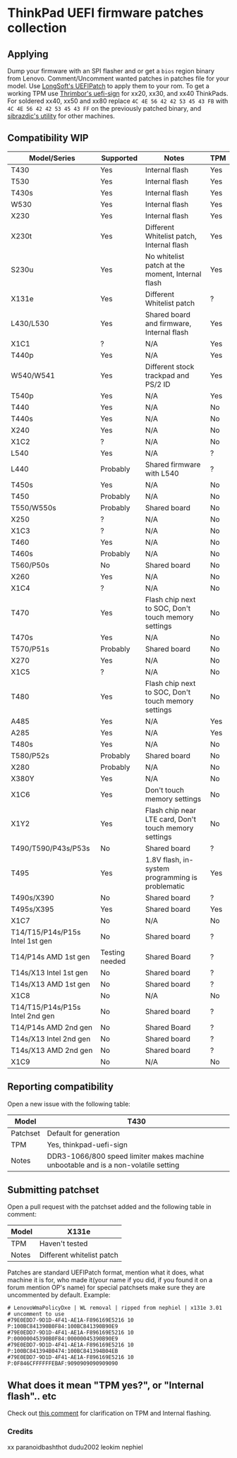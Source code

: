 # ThinkPad UEFI firmware patches collection

## Applying

Dump your firmware with an SPI flasher and or get a `bios` region binary from Lenovo.
Comment/Uncomment wanted patches in patches file for your model.
Use [LongSoft's UEFIPatch](https://github.com/LongSoft/UEFITool/releases) to apply them to your rom.
To get a working TPM use [Thrimbor's uefi-sign](https://github.com/thrimbor/thinkpad-uefi-sign) for xx20, xx30, and xx40 ThinkPads. For soldered xx40, xx50 and xx80 replace `4C 4E 56 42 42 53 45 43 FB` with `4C 4E 56 42 42 53 45 43 FF` on the previously patched binary, and [sibrazdic's utility](https://github.com/sibradzic/UEFI-playground/blob/master/fix_vendor_hashes.py) for other machines.

## Compatibility WIP

| Model/Series | Supported | Notes | TPM |
| --- | --- | --- | --- |
| T430 | Yes | Internal flash | Yes |
| T530 | Yes | Internal flash | Yes |
| T430s | Yes | Internal flash | Yes |
| W530 | Yes | Internal flash | Yes |
| X230 | Yes | Internal flash | Yes|
| X230t | Yes | Different Whitelist patch, Internal flash | Yes |
| S230u | Yes | No whitelist patch at the moment, Internal flash | Yes |
| X131e | Yes | Different Whitelist patch | ? |
| L430/L530 | Yes | Shared board and firmware, Internal flash | Yes |
| X1C1 | ? | N/A | Yes |
| T440p | Yes | N/A | Yes |
| W540/W541 | Yes | Different stock trackpad and PS/2 ID | Yes |
| T540p | Yes | N/A | Yes |
| T440 | Yes | N/A | No |
| T440s | Yes | N/A | No |
| X240 | Yes | N/A | No |
| X1C2 | ? | N/A | No |
| L540 | Yes | N/A | ? |
| L440 | Probably | Shared firmware with L540 | ? |
| T450s | Yes | N/A | No |
| T450 | Probably | N/A | No |
| T550/W550s | Probably | Shared board | No |
| X250 | ? | N/A | No |
| X1C3 | ? | N/A | No |
| T460 | Yes | N/A | No |
| T460s | Probably | N/A | No |
| T560/P50s | No | Shared board | No |
| X260 | Yes | N/A | No |
| X1C4 | ? | N/A | No |
| T470 | Yes | Flash chip next to SOC, Don't touch memory settings | No |
| T470s | Yes | N/A | No |
| T570/P51s | Probably | Shared board | No |
| X270 | Yes | N/A | No |
| X1C5 | ? | N/A | No |
| T480 | Yes | Flash chip next to SOC, Don't touch memory settings | No |
| A485 | Yes | N/A | Yes |
| A285 | Yes | N/A | Yes |
| T480s | Yes | N/A | No |
| T580/P52s | Probably | Shared board | No |
| X280 | Probably | N/A | No |
| X380Y | Yes | N/A | No |
| X1C6 | Yes | Don't touch memory settings | No |
| X1Y2 | Yes | Flash chip near LTE card, Don't touch memory settings | No |
| T490/T590/P43s/P53s | No | Shared board | ? |
| T495 | Yes | 1.8V flash, in-system programming is problematic | Yes |
| T490s/X390 | No | Shared board | ? |
| T495s/X395 | Yes | Shared board | Yes |
| X1C7 | No | N/A | No |
| T14/T15/P14s/P15s Intel 1st gen | No | Shared board | ? |
| T14/P14s AMD 1st gen | Testing needed | Shared Board | ? |
| T14s/X13 Intel 1st gen | No | Shared board | ? |
| T14s/X13 AMD 1st gen | No | Shared board | ? |
| X1C8 | No | N/A | No |
| T14/T15/P14s/P15s Intel 2nd gen | No | Shared board | ? |
| T14/P14s AMD 2nd gen | No | Shared Board | ? |
| T14s/X13 Intel 2nd gen | No | Shared board | ? |
| T14s/X13 AMD 2nd gen | No | Shared board | ? |
| X1C9 | No | N/A | No |

## Reporting compatibility

Open a new issue with the following table:

| Model | T430 |
| --- | --- |
| Patchset | Default for generation |
| TPM | Yes, thinkpad-uefi-sign |
| Notes | DDR3-1066/800 speed limiter makes machine unbootable and is a non-volatile setting | 


## Submitting patchset

Open a pull request with the patchset added and the following table in comment:

| Model | X131e |
| --- | --- |
| TPM | Haven't tested |
| Notes | Different whitelist patch | 


Patches are standard UEFIPatch format, mention what it does, what machine it is for, who made it(your name if you did, if you found it on a forum mention OP's name) for special patchsets make sure they are uncommented by default. Example:

```
# LenovoWmaPolicyDxe | WL removal | ripped from nephiel | x131e 3.01
# uncomment to use
#79E0EDD7-9D1D-4F41-AE1A-F896169E5216 10 P:100BC841390B0F84:100BC841390B90E9 
#79E0EDD7-9D1D-4F41-AE1A-F896169E5216 10 P:00000045390B0F84:00000045390B90E9 
#79E0EDD7-9D1D-4F41-AE1A-F896169E5216 10 P:100BC841394B0474:100BC841394B04EB 
#79E0EDD7-9D1D-4F41-AE1A-F896169E5216 10 P:0F846CFFFFFFEBAF:9090909090909090
```


## What does it mean "TPM yes?", or "Internal flash".. etc

Check out [this comment](https://github.com/digmorepaka/thinkpad-firmware-patches/issues/3#issuecomment-730474066) for clarification on TPM and Internal flashing.


### Credits

xx
paranoidbashthot
dudu2002
leokim
nephiel

